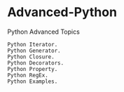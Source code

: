 # Advanced-Python

Python Advanced Topics

    Python Iterator.
    Python Generator.
    Python Closure.
    Python Decorators.
    Python Property.
    Python RegEx.
    Python Examples.
